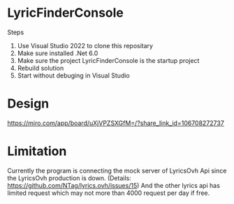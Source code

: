 # LyricFinderConsole

Steps
1. Use Visual Studio 2022 to clone this repositary
2. Make sure installed .Net 6.0
3. Make sure the project LyricFinderConsole is the startup project
4. Rebuild solution
5. Start without debuging in Visual Studio

# Design
https://miro.com/app/board/uXjVPZSXGfM=/?share_link_id=106708272737

# Limitation
Currently the program is connecting the mock server of LyricsOvh Api since the LyricsOvh production is down. (Details: https://github.com/NTag/lyrics.ovh/issues/15)
And the other lyrics api has limited request which may not more than 4000 request per day if free.
